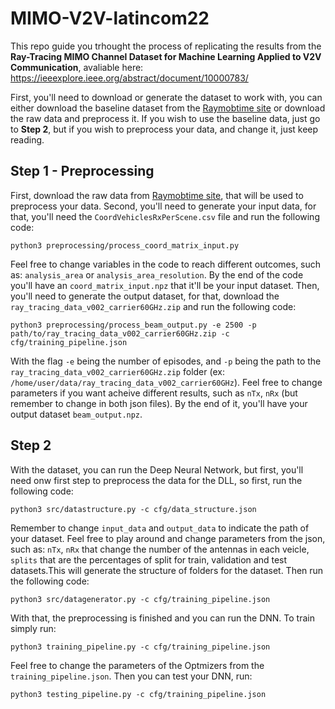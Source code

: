 # MIMO-V2V-latincom22

This repo guide you trhought the process of replicating the results from the **Ray-Tracing MIMO Channel Dataset for Machine Learning Applied to V2V Communication**, avaliable here: https://ieeexplore.ieee.org/abstract/document/10000783/ 

First, you'll need to download or generate the dataset to work with, you can either download the baseline dataset from the [Raymobtime site](https://www.lasse.ufpa.br/raymobtime/) or download the raw data and preprocess it. If you wish to use the baseline data, just go to **Step 2**, but if you wish to preprocess your data, and change it, just keep reading.

## Step 1 - Preprocessing

First, download the raw data from [Raymobtime site](https://www.lasse.ufpa.br/raymobtime/), that will be used to preprocess your data. Second, you'll need to generate your input data, for that, you'll need the `CoordVehiclesRxPerScene.csv` file and run the following code:

```
python3 preprocessing/process_coord_matrix_input.py
```

Feel free to change variables in the code to reach different outcomes, such as: `analysis_area` or `analysis_area_resolution`. By the end of the code you'll have an `coord_matrix_input.npz` that it'll be your input dataset. Then, you'll need to generate the output dataset, for that, download the `ray_tracing_data_v002_carrier60GHz.zip` and run the following code:

```
python3 preprocessing/process_beam_output.py -e 2500 -p path/to/ray_tracing_data_v002_carrier60GHz.zip -c cfg/training_pipeline.json
```

With the flag `-e` being the number of episodes, and `-p` being the path to the `ray_tracing_data_v002_carrier60GHz.zip` folder (ex: `/home/user/data/ray_tracing_data_v002_carrier60GHz`). Feel free to change parameters if you want acheive different results, such as `nTx`, `nRx` (but remember to change in both json files). By the end of it, you'll have your output dataset `beam_output.npz`.

## Step 2

With the dataset, you can run the Deep Neural Network, but first, you'll need onw first step to preprocess the data for the DLL, so first, run the following code:

```
python3 src/datastructure.py -c cfg/data_structure.json
```

Remember to change `input_data` and `output_data` to indicate the path of your dataset. Feel free to play around and change parameters from the json, such as: `nTx`, `nRx` that change the number of the antennas in each veicle, `splits` that are the percentages of split for train, validation and test datasets.This will generate the structure of folders for the dataset. Then run the following code:

```
python3 src/datagenerator.py -c cfg/training_pipeline.json
```

With that, the preprocessing is finished and you can run the DNN. To train simply run:

```
python3 training_pipeline.py -c cfg/training_pipeline.json
```

Feel free to change the parameters of the Optmizers from the `training_pipeline.json`. Then you can test your DNN, run:

```
python3 testing_pipeline.py -c cfg/training_pipeline.json
```
